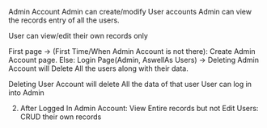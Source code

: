 Admin Account 
Admin can create/modify User accounts
Admin can view the records entry of all the users.

User can view/edit their own records only


First page
→ (First Time/When Admin Account is not there): Create Admin Account page.
Else: Login Page(Admin, AswellAs Users)
→ Deleting Admin Account will Delete All the users along with their data.

Deleting User Account will delete All the data of that user
User can log in into Admin


2. After Logged In
Admin Account: View Entire records but not Edit
Users: CRUD their own records

